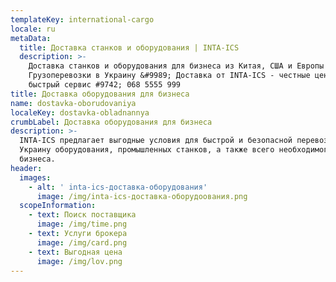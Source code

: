 ```yaml
---
templateKey: international-cargo
locale: ru
metaData:
  title: Доставка станков и оборудования | INTA-ICS
  description: >-
    Доставка станков и оборудования для бизнеса из Китая, США и Европы &#9989; 
    Грузоперевозки в Украину &#9989; Доставка от INTA-ICS - честные цены,
    быстрый сервис #9742; 068 5555 999
title: Доставка оборудования для бизнеса
name: dostavka-oborudovaniya
localeKey: dostavka-obladnannya
crumbLabel: Доставка оборудования для бизнеса
description: >-
  INTA-ICS предлагает выгодные условия для быстрой и безопасной перевозки в
  Украину оборудования, промышленных станков, а также всего необходимого для
  бизнеса.
header:
  images:
    - alt: ' inta-ics-доставка-оборудования'
      image: /img/inta-ics-доставка-оборудоования.png
  scopeInformation:
    - text: Поиск поставщика
      image: /img/time.png
    - text: Услуги брокера
      image: /img/card.png
    - text: Выгодная цена
      image: /img/lov.png
---
```

